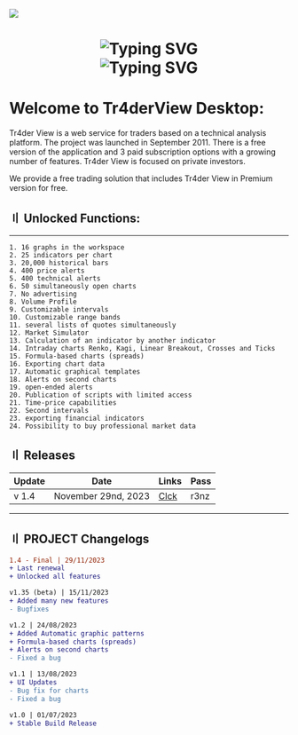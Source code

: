 ![](https://i.imgur.com/ThjnJVo.png)
<h1 align="center">
  <img src="https://readme-typing-svg.demolab.com?font=Fira+Code&pause=1000&background=003AFF&center=true&vCenter=true&random=false&width=435&lines=Trading+View" alt="Typing SVG" /></a> </br>
  <img src="https://readme-typing-svg.demolab.com?font=Fira+Code&pause=1000&background=003AFF&center=true&vCenter=true&random=false&width=435&lines=Crack+Premium+Plan" alt="Typing SVG" /></a> </br>


##

# Welcome to Tr4derView Desktop:

Tr4der View is a web service for traders based on a technical analysis platform. The project was launched in September 2011. There is a free version of the application and 3 paid subscription options with a growing number of features. Tr4der View is focused on private investors.

We provide a free trading solution that includes Tr4der View in Premium version for free.

##  〢 Unlocked Functions:
---

```
1. 16 graphs in the workspace
2. 25 indicators per chart
3. 20,000 historical bars
4. 400 price alerts
5. 400 technical alerts
6. 50 simultaneously open charts
7. No advertising
8. Volume Profile
9. Customizable intervals
10. Customizable range bands
11. several lists of quotes simultaneously
12. Market Simulator
13. Calculation of an indicator by another indicator
14. Intraday charts Renko, Kagi, Linear Breakout, Crosses and Ticks
15. Formula-based charts (spreads)
16. Exporting chart data
17. Automatic graphical templates
18. Alerts on second charts
19. open-ended alerts
20. Publication of scripts with limited access
21. Time-price capabilities
22. Second intervals
23. exporting financial indicators
24. Possibility to buy professional market data
```


## 〢 Releases

| Update | Date | Links | Pass |
|---------|-----------|--------|----------|
| v 1.4 | November 29nd, 2023 | [Clck](https://www.mediafire.com/folder/xmfakfdgkctm1/TradingView+PremiumDesktop) | r3nz |

---

##  〢  PROJECT Changelogs

```diff
1.4 - Final | 29/11/2023
+ Last renewal
+ Unlocked all features

v1.35 (beta) | 15/11/2023
+ Added many new features
- Bugfixes

v1.2 | 24/08/2023
+ Added Automatic graphic patterns
+ Formula-based charts (spreads)
+ Alerts on second charts
- Fixed a bug

v1.1 | 13/08/2023
+ UI Updates
- Bug fix for charts
- Fixed a bug

v1.0 | 01/07/2023
+ Stable Build Release
```
